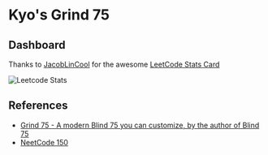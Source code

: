 # Kyo's Grind 75

## Dashboard

Thanks to [JacobLinCool](https://github.com/JacobLinCool) for the awesome [LeetCode Stats Card](https://github.com/JacobLinCool/LeetCode-Stats-Card)

![Leetcode Stats](https://leetcard.jacoblin.cool/kyomind?font=rubik&show_rank=false&ext=activity)


## References
- [Grind 75 - A modern Blind 75 you can customize, by the author of Blind 75](https://www.techinterviewhandbook.org/grind75)
- [NeetCode 150](https://neetcode.io/practice)
